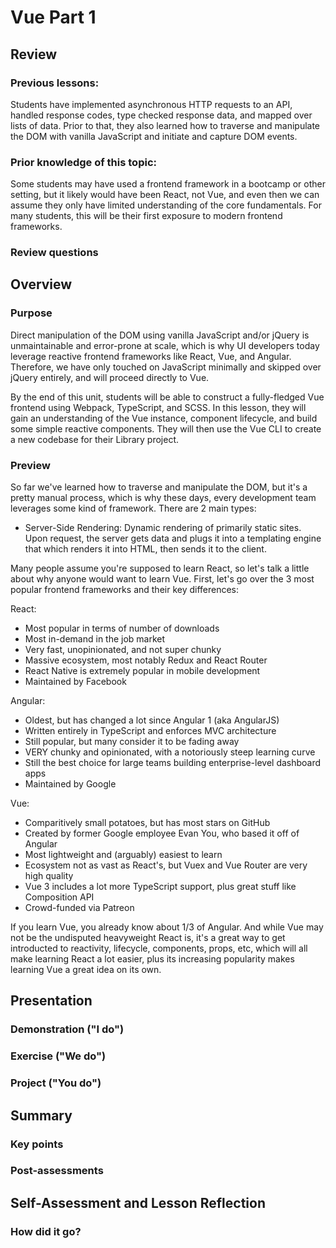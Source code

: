 # Vue Part 1

## Review

### Previous lessons:

Students have implemented asynchronous HTTP requests to an API, handled response codes, type checked response data, and mapped over lists of data. Prior to that, they also learned how to traverse and manipulate the DOM with vanilla JavaScript and initiate and capture DOM events.

### Prior knowledge of this topic:

Some students may have used a frontend framework in a bootcamp or other setting, but it likely would have been React, not Vue, and even then we can assume they only have limited understanding of the core fundamentals. For many students, this will be their first exposure to modern frontend frameworks.

### Review questions

## Overview

### Purpose

Direct manipulation of the DOM using vanilla JavaScript and/or jQuery is unmaintainable and error-prone at scale, which is why UI developers today leverage reactive frontend frameworks like React, Vue, and Angular. Therefore, we have only touched on JavaScript minimally and skipped over jQuery entirely, and will proceed directly to Vue.

By the end of this unit, students will be able to construct a fully-fledged Vue frontend using Webpack, TypeScript, and SCSS. In this lesson, they will gain an understanding of the Vue instance, component lifecycle, and build some simple reactive components. They will then use the Vue CLI to create a new codebase for their Library project.

### Preview

So far we've learned how to traverse and manipulate the DOM, but it's a pretty manual process, which is why these days, every development team leverages some kind of framework. There are 2 main types:

- Server-Side Rendering: Dynamic rendering of primarily static sites. Upon request, the server gets data and plugs it into a templating engine that which renders it into HTML, then sends it to the client.

Many people assume you're supposed to learn React, so let's talk a little about why anyone would want to learn Vue. First, let's go over the 3 most popular frontend frameworks and their key differences:

React:

- Most popular in terms of number of downloads
- Most in-demand in the job market
- Very fast, unopinionated, and not super chunky
- Massive ecosystem, most notably Redux and React Router
- React Native is extremely popular in mobile development
- Maintained by Facebook

Angular:

- Oldest, but has changed a lot since Angular 1 (aka AngularJS)
- Written entirely in TypeScript and enforces MVC architecture
- Still popular, but many consider it to be fading away
- VERY chunky and opinionated, with a notoriously steep learning curve
- Still the best choice for large teams building enterprise-level dashboard apps
- Maintained by Google

Vue:

- Comparitively small potatoes, but has most stars on GitHub
- Created by former Google employee Evan You, who based it off of Angular
- Most lightweight and (arguably) easiest to learn
- Ecosystem not as vast as React's, but Vuex and Vue Router are very high quality
- Vue 3 includes a lot more TypeScript support, plus great stuff like Composition API
- Crowd-funded via Patreon

If you learn Vue, you already know about 1/3 of Angular. And while Vue may not be the undisputed heavyweight React is, it's a great way to get introducted to reactivity, lifecycle, components, props, etc, which will all make learning React a lot easier, plus its increasing popularity makes learning Vue a great idea on its own.

## Presentation

### Demonstration ("I do")

### Exercise ("We do")

### Project ("You do")

## Summary

### Key points

### Post-assessments

## Self-Assessment and Lesson Reflection

### How did it go?

